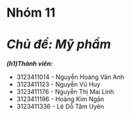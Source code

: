 # Nhóm 11
# ***Chủ đề: Mỹ phẩm***
***(h1)Thành viên:***
- 3123411014 - Nguyễn Hoàng Vân Anh
- 3123411123 - Nguyễn Vũ Huy
- 3123411176 - Nguyễn Thị Mai Linh
- 3123411196 - Hoàng Kim Ngân
- 3123411336 - Lê Dỗ Tâm Uyên 

